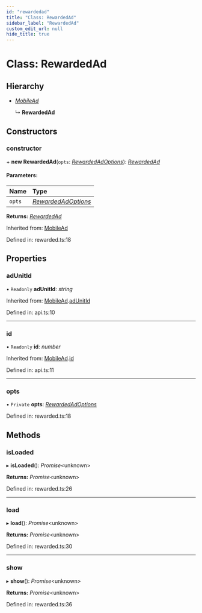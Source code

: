 ```yaml
---
id: "rewardedad"
title: "Class: RewardedAd"
sidebar_label: "RewardedAd"
custom_edit_url: null
hide_title: true
---
```


# Class: RewardedAd

## Hierarchy

* [*MobileAd*](mobilead.md)

  ↳ **RewardedAd**

## Constructors

### constructor

\+ **new RewardedAd**(`opts`: [*RewardedAdOptions*](../interfaces/rewardedadoptions.md)): [*RewardedAd*](rewardedad.md)

#### Parameters:

Name | Type |
:------ | :------ |
`opts` | [*RewardedAdOptions*](../interfaces/rewardedadoptions.md) |

**Returns:** [*RewardedAd*](rewardedad.md)

Inherited from: [MobileAd](mobilead.md)

Defined in: rewarded.ts:18

## Properties

### adUnitId

• `Readonly` **adUnitId**: *string*

Inherited from: [MobileAd](mobilead.md).[adUnitId](mobilead.md#adunitid)

Defined in: api.ts:10

___

### id

• `Readonly` **id**: *number*

Inherited from: [MobileAd](mobilead.md).[id](mobilead.md#id)

Defined in: api.ts:11

___

### opts

• `Private` **opts**: [*RewardedAdOptions*](../interfaces/rewardedadoptions.md)

Defined in: rewarded.ts:18

## Methods

### isLoaded

▸ **isLoaded**(): *Promise*<unknown\>

**Returns:** *Promise*<unknown\>

Defined in: rewarded.ts:26

___

### load

▸ **load**(): *Promise*<unknown\>

**Returns:** *Promise*<unknown\>

Defined in: rewarded.ts:30

___

### show

▸ **show**(): *Promise*<unknown\>

**Returns:** *Promise*<unknown\>

Defined in: rewarded.ts:36
